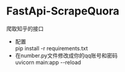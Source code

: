 # FastApi-ScrapeQuora
爬取知乎的接口

- 配置<br/>
pip install -r requirements.txt
- 在number.py文件修改成你的qq账号和密码<br/>
uvicorn main:app --reload
